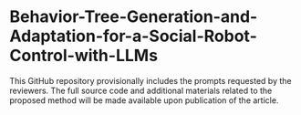 # Behavior-Tree-Generation-and-Adaptation-for-a-Social-Robot-Control-with-LLMs

This GitHub repository provisionally includes the prompts requested by the reviewers. The full source code and additional materials related to the proposed method will be made available upon publication of the article.
